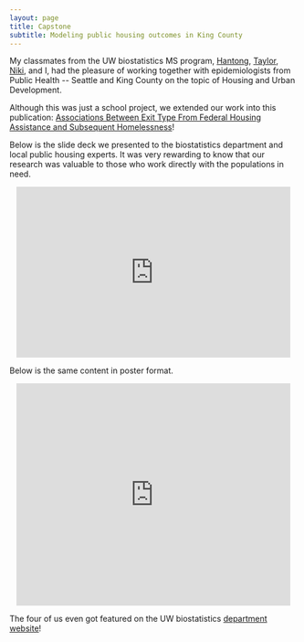 ```yaml
---
layout: page
title: Capstone
subtitle: Modeling public housing outcomes in King County
---
```


My classmates from the UW biostatistics MS program, [Hantong](https://hantongh.github.io/), [Taylor](https://tdkeating.github.io/), [Niki](https://nikipetrakos.github.io/), and I, had the pleasure of working together with epidemiologists from Public Health -- Seattle and King County on the topic of Housing and Urban Development.

Although this was just a school project, we extended our work into this publication: [Associations Between Exit Type From Federal Housing Assistance and Subsequent Homelessness](https://doi.org/10.1080/10511482.2023.2243260)!

Below is the slide deck we presented to the biostatistics department and local public housing experts. It was very rewarding to know that our research was valuable to those who work directly with the populations in need.

<p align="center"><iframe src="https://docs.google.com/presentation/d/e/2PACX-1vR-kn_n_o04Qgv_QtYIzunOJC6nSOrw3yRYzYWnepATJsK8qCvjJd0w75D5U4CKuw/embed?start=false&loop=false&delayms=3000" frameborder="0" width="480" height="299" allowfullscreen="true" mozallowfullscreen="true" webkitallowfullscreen="true"></iframe></p>

Below is the same content in poster format.

<p align="center"><iframe src="https://docs.google.com/presentation/d/e/2PACX-1vQEzO6Y38p8uJU5rUI_xodFiIqpgSob3CcOMQv6GdzQM5D_nKv92caUnqqCBRK0bQ/embed?start=false&loop=false&delayms=3000" frameborder="0" width="480" height="389" allowfullscreen="true" mozallowfullscreen="true" webkitallowfullscreen="true"></iframe></p>

The four of us even got featured on the UW biostatistics [department website](https://www.biostat.washington.edu/news/stories/ms-capstone-students-contribute-public-health-solutions)!